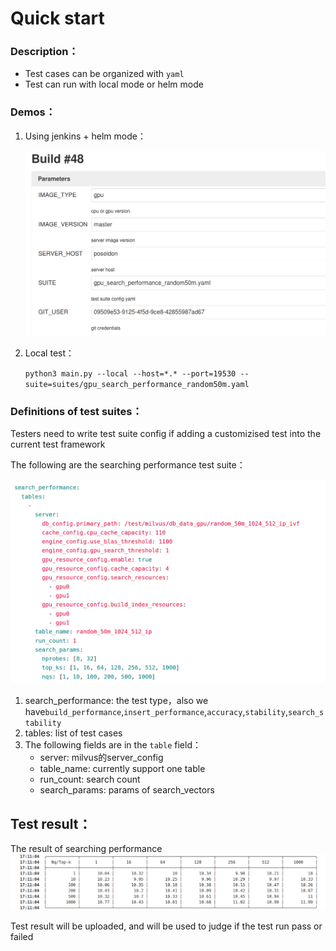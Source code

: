 # Quick start

### Description：

- Test cases can be organized with `yaml `
- Test can run with local mode or helm mode

### Demos：

1. Using jenkins + helm mode：

   ![](assets/Parameters.png)

2. Local test：

   `python3 main.py --local --host=*.* --port=19530 --suite=suites/gpu_search_performance_random50m.yaml`

### Definitions of test suites：

Testers need to write test suite config if adding a customizised test into the current test framework

The following are the searching performance test suite：

![](assets/gpu_search_performance_random50m-yaml.png)

1. search_performance: the test type，also we have`build_performance`,`insert_performance`,`accuracy`,`stability`,`search_stability`
2. tables: list of test cases
3. The following fields are in the `table` field：
   - server: milvus的server_config
   - table_name: currently support one table
   - run_count: search count
   - search_params: params of search_vectors

## Test result：

The result of searching performance![](assets/milvus-nightly-performance-new-jenkins.png)

Test result will be uploaded, and will be used to judge if the test run pass or failed

